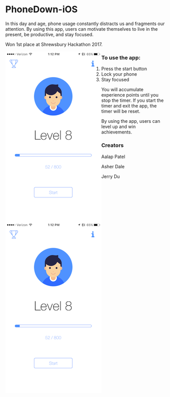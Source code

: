# PhoneDown-iOS

In this day and age, phone usage constantly distracts us and fragments our attention. By using this app, users can motivate themselves to live in the present, be productive, and stay focused.

Won 1st place at Shrewsbury Hackathon 2017.

<img align="left" width="300" height="534" src="/IMG_2236.PNG"> 

### To use the app:
1. Press the start button
2. Lock your phone
3. Stay focused

You will accumulate experience points until you stop the timer. If you start the timer and exit the app, the timer will be reset.

By using the app, users can level up and win achievements.

### Creators
Aalap Patel

Asher Dale

Jerry Du

![Alt text](/IMG_2236.PNG)
